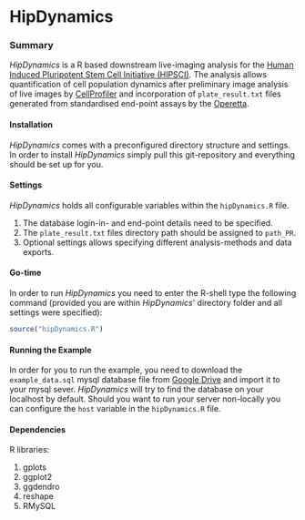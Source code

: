 # HipDynamics

### Summary

*HipDynamics* is a R based downstream live-imaging analysis for the [Human Induced Pluripotent Stem Cell Initiative (HIPSCI)][1]. The analysis allows quantification of cell population dynamics after preliminary image analysis of live images by [CellProfiler][2] and incorporation of `plate_result.txt` files generated from standardised end-point assays by the [Operetta][3].


#### Installation
*HipDynamics* comes with a preconfigured directory structure and settings. In order to install *HipDynamics* simply pull this git-repository and everything should be set up for you. 


#### Settings

*HipDynamics* holds all configurable variables within the `hipDynamics.R` file. 

1. The database login-in- and end-point details need to be specified. 
2. The `plate_result.txt` files directory path should be assigned to `path_PR`.
3. Optional settings allows specifying different analysis-methods and data exports.


#### Go-time

In order to run *HipDynamics* you need to enter the R-shell type the following command (provided you are within *HipDynamics*' directory folder and all settings were specified):

```R
source("hipDynamics.R")
```


#### Running the Example

In order for you to run the example, you need to download the `example_data.sql` mysql database file from [Google Drive][4] and import it to your mysql sever. *HipDynamics* will try to find the database on your localhost by default. Should you want to run your server non-locally you can configure the `host` variable in the `hipDynamics.R` file.


#### Dependencies 
R libraries:

1. gplots
2. ggplot2
3. ggdendro
4. reshape
5. RMySQL

[1]: http://www.hipsci.org
[2]: http://www.cellprofiler.org
[3]: http://www.perkinelmer.co.uk/pages/020/cellularimaging/products/operetta.xhtml
[4]: https://drive.google.com/file/d/0BxLMQl6nTe_3UFIxSWNiZ3dBck0/view?usp=sharing

